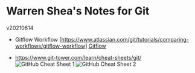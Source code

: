 # Warren Shea's Notes for Git
v20210614

* Gitflow Workflow [https://www.atlassian.com/git/tutorials/comparing-workflows/gitflow-workflow]
[Gitflow](https://wac-cdn.atlassian.com/dam/jcr:cc0b526e-adb7-4d45-874e-9bcea9898b4a/04%20Hotfix%20branches.svg?cdnVersion=1655)

* https://www.git-tower.com/learn/cheat-sheets/git/
![GitHub Cheat Sheet 1](https://www.git-tower.com/learn/cheat-sheets/git/git-cheat-sheet-large01.png)
![GitHub Cheat Sheet 2](https://www.git-tower.com/learn/cheat-sheets/git/git-cheat-sheet-large02.png)
